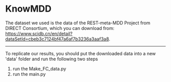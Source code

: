 # KnowMDD

The dataset we used is the data of the REST-meta-MDD Project from DIRECT Consortium, which you can download from: https://www.scidb.cn/en/detail?dataSetId=cbeb3c7124bf47a6af7b3236a3aaf3a8.


---
To replicate our results, you should put the downloaded data into a new 'data' folder and run the following two steps
1. run the Make_FC_data.py
2. run the main.py
